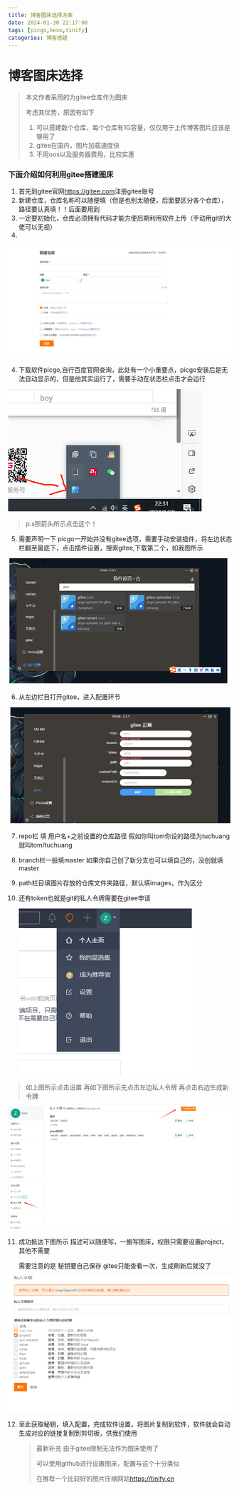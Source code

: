 ```yaml
---
title: 博客图床选择方案
date: 2024-01-30 22:17:00
tags: [picgo,hexo,tinify]
categories: 博客搭建
---
```


# 博客图床选择

>本文作者采用的为gitee仓库作为图床
>
>考虑其优势，原因有如下
>
>1. 可以搭建数个仓库，每个仓库有1G容量，仅仅用于上传博客图片应该是够用了
>2. gitee在国内，图片加载速度快
>3. 不用oos以及服务器费用，比较实惠

### 下面介绍如何利用gitee搭建图床

1. 首先到gitee官网<https://gitee.com>注册gitee账号
2. 新建仓库，仓库名称可以随便填（但是也别太随便，后面要区分各个仓库），路径要认真填！！后面要用到
3. 一定要初始化，仓库必须拥有代码才能方便后期利用软件上传（手动用git的大佬可以无视）
4. 

![](https://raw.githubusercontent.com/44528zja/tc001/main/images202401302314996.png)

4. 下载软件picgo,自行百度官网查询，此处有一个小重要点，picgo安装后是无法自动显示的，但是他其实运行了，需要手动在状态栏点击才会运行

![](https://raw.githubusercontent.com/44528zja/tc001/main/images202401302315289.png)

>p.s照箭头所示点击这个！

5. 需要声明一下 picgo一开始并没有gitee选项，需要手动安装插件，将左边状态栏翻至最底下，点击插件设置，搜索gitee,下载第二个，如我图所示

![](https://raw.githubusercontent.com/44528zja/tc001/main/images202401302316467.png)

6. 从左边栏目打开gitee，进入配置环节

![](https://raw.githubusercontent.com/44528zja/tc001/main/images202401302316491.png)

7. repo栏 填 用户名+之前设置的仓库路径 假如你叫tom你设的路径为tuchuang 就叫tom/tuchuang

8. branch栏一般填master 如果你自己创了新分支也可以填自己的，没创就填master

9. path栏目填图片存放的仓库文件夹路径，默认填images，作为区分

10. 还有token也就是git的私人令牌需要在gitee申请

    ![](https://raw.githubusercontent.com/44528zja/tc001/main/images202401302313171.png)

>如上图所示点击设置 再如下图所示先点击左边私人令牌 再点击右边生成新令牌

![](https://raw.githubusercontent.com/44528zja/tc001/main/images202401302311116.png)

11. 成功抵达下图所示 描述可以随便写，一搬写图床，权限只需要设置project，其他不需要

    需要注意的是 秘钥要自己保存 gitee只能查看一次，生成刷新后就没了

![](https://raw.githubusercontent.com/44528zja/tc001/main/images202401302314307.png)

12. 至此获取秘钥，填入配置，完成软件设置，将图片复制到软件，软件就会自动生成对应的链接复制到剪切板，供我们使用

    >最新补充 由于gitee限制无法作为图床使用了
    >
    >可以使用github进行设置图床，配置与这个十分类似
    >
    >在推荐一个比较好的图片压缩网站<https://tinify.cn>
